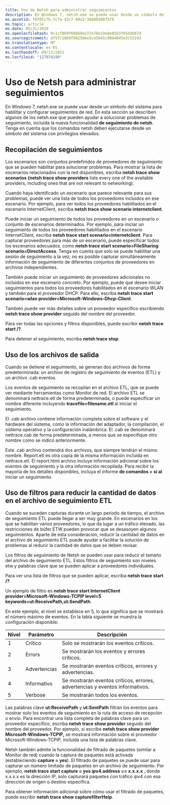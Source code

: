 ```yaml
---
title: Uso de Netsh para administrar seguimientos
description: En Windows 7, netsh.exe se puede usar desde un símbolo del sistema para habilitar y configurar seguimientos de red. En esta sección se describen algunos de los netsh.exe que pueden ayudar a solucionar problemas de seguimiento, incluida la nueva funcionalidad de seguimiento de netsh.
ms.assetid: f0f0fc7b-7cfa-43c7-89a3-3b80050875f8
ms.topic: article
ms.date: 05/31/2018
ms.openlocfilehash: 0c1cf869f60b69e227e78e19e8e05d3765ddb67d
ms.sourcegitcommit: d75fc10b9f0825bbe5ce5045c90d4045e3c53243
ms.translationtype: MT
ms.contentlocale: es-ES
ms.lasthandoff: 09/13/2021
ms.locfileid: "127074190"
---
```

# <a name="using-netsh-to-manage-traces"></a>Uso de Netsh para administrar seguimientos

En Windows 7, netsh.exe se puede usar desde un símbolo del sistema para habilitar y configurar seguimientos de red. En esta sección se describen algunos de los netsh.exe que pueden ayudar a solucionar problemas de seguimiento, incluida la nueva funcionalidad **de seguimiento de netsh.** Tenga en cuenta que los comandos netsh deben ejecutarse desde un símbolo del sistema con privilegios elevados.

## <a name="collecting-traces"></a>Recopilación de seguimientos

Los escenarios son conjuntos predefinidos de proveedores de seguimiento que se pueden habilitar para solucionar problemas. Para mostrar la lista de escenarios relacionados con la red disponibles, escriba **netsh trace show scenarios** **(netsh trace show providers** lists every one of the available providers, including ones that are not relevant to networking).

Cuando haya identificado un escenario que parece relevante para sus problemas, puede ver una lista de todos los proveedores incluidos en ese escenario. Por ejemplo, para ver todos los proveedores habilitados en el escenario InternetClient, escriba **netsh trace show scenario internetclient**.

Puede iniciar un seguimiento de todos los proveedores en un escenario o conjunto de escenarios determinados. Por ejemplo, para iniciar un seguimiento de todos los proveedores habilitados en el escenario InternetClient, escriba **netsh trace start scenario=internetclient**. Para capturar proveedores para más de un escenario, puede especificar todos los escenarios adecuados, como **netsh trace start scenario=FileSharing scenario=DirectAccess**. Tenga en cuenta que solo se puede habilitar una sesión de seguimiento a la vez; no es posible capturar simultáneamente información de seguimiento de diferentes conjuntos de proveedores en archivos independientes.

También puede iniciar un seguimiento de proveedores adicionales no incluidos en ese escenario concreto. Por ejemplo, puede que desee iniciar seguimientos para todos los proveedores habilitados en el escenario WLAN y también para el proveedor DHCP. Para ello, escriba **netsh trace start scenario=wlan provider=Microsoft-Windows-Dhcp-Client**.

También puede ver más detalles sobre un proveedor específico escribiendo **netsh trace show provider** seguido del nombre del proveedor.

Para ver todas las opciones y filtros disponibles, puede escribir **netsh trace start /?**.

Para detener el seguimiento, escriba **netsh trace stop**.

## <a name="using-the-output-files"></a>Uso de los archivos de salida

Cuando se detiene el seguimiento, se generan dos archivos de forma predeterminada: un archivo de registro de seguimiento de eventos (ETL) y un archivo .cab eventos.

Los eventos de seguimiento se recopilan en el archivo ETL, que se puede ver mediante herramientas como Monitor de red. El archivo ETL se denominará nettrace.etl de forma predeterminada, o puede especificar un nombre diferente incluyendo **tracefile=filename.etl** al iniciar el seguimiento.

El .cab archivo contiene información completa sobre el software y el hardware del sistema, como la información del adaptador, la compilación, el sistema operativo y la configuración inalámbrica. El .cab se denominará nettrace.cab de forma predeterminada, a menos que se especifique otro nombre como se indicó anteriormente.

Este .cab archivo contendrá dos archivos, que siempre tendrán el mismo nombre. Report.etl es otra copia de la misma información incluida en nettrace.etl. El report.html archivo incluye información adicional sobre los eventos de seguimiento y la otra información recopilada. Para recibir la mayoría de los detalles disponibles, incluya el informe **de comandos = sí al** iniciar un seguimiento.

## <a name="using-filters-to-reduce-the-amount-of-data-in-the-etl-trace-file"></a>Uso de filtros para reducir la cantidad de datos en el archivo de seguimiento ETL

Cuando se suceden capturas durante un largo período de tiempo, el archivo de seguimiento ETL puede llegar a ser muy grande. En escenarios en los que se habilitan varios proveedores, lo que da lugar a un tráfico elevado, las restricciones de búfer ETW pueden provocar que se desasoyen algunos seguimientos. Aparte de esta consideración, reducir la cantidad de datos en el archivo de seguimiento ETL puede ayudar a facilitar la solución de problemas al reducir la cantidad de datos que se deben revisar.

Los filtros de seguimiento de Netsh se pueden usar para reducir el tamaño del archivo de seguimiento ETL. Estos filtros de seguimiento son niveles etw y palabras clave que se pueden aplicar a proveedores individuales.

Para ver una lista de filtros que se pueden aplicar, escriba **netsh trace start /?**

Un ejemplo de filtro es **netsh trace start InternetClient provider=Microsoft-Windows-TCPIP level=5 keywords=ut:ReceivePath,ut:SendPath**.

En este ejemplo, el nivel se establece en 5, lo que significa que se mostrará el número máximo de eventos. En la tabla siguiente se muestra la configuración disponible:



| Nivel      | Parámetro              | Descripción                                                                           |
|-------|---------------|----------------------------------------------------------------------------|
| 1     | Crítico      | Solo se mostrarán los eventos críticos.                                        |
| 2     | Errors        | Se mostrarán los eventos y errores críticos.                                  |
| 3     | Advertencias      | Se mostrarán eventos críticos, errores y advertencias.                       |
| 4     | Informativo | Se mostrarán eventos críticos, errores, advertencias y eventos informativos. |
| 5     | Verbose       | Se mostrarán todos los eventos.                                                  |



 

Las palabras clave **ut:ReceivePath** y **ut:SentPath** filtran los eventos para mostrar solo los eventos de seguimiento en la ruta de acceso de recepción o envío. Para encontrar una lista completa de palabras clave para un proveedor específico, escriba **netsh trace show provider** seguido del nombre del proveedor. Por ejemplo, si escribe **netsh trace show provider Microsoft-Windows-TCPIP,** se mostrará información sobre el proveedor Microsoft-Windows-TCPIP, incluida una lista de palabras clave.

Netsh también admite la funcionalidad de filtrado de paquetes (similar a Monitor de red) cuando la captura de paquetes está activada (estableciendo **capture = yes**). El filtrado de paquetes se puede usar para capturar un número limitado de paquetes en un archivo de seguimiento. Por ejemplo, **netsh trace start capture = yes ipv4.address == x.x.x.x** , donde x.x.x.x es la dirección IP, solo capturará paquetes con tráfico ipv4 con esa dirección de origen o destino específica.

Para obtener información adicional sobre cómo usar el filtrado de paquetes, puede escribir **netsh trace show capturefilterHelp**.

 

 




